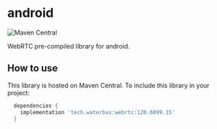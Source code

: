 # android

![Maven Central](https://img.shields.io/maven-central/v/tech.waterbus/webrtc)

WebRTC pre-compiled library for android.

## How to use

This library is hosted on Maven Central. To include this library in your project:

```gradle
  dependencies {
    implementation 'tech.waterbus:webrtc:120.6099.15'
  }
```
